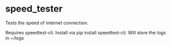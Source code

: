 # speed_tester
Tests the speed of internet connection.

Requires speedtest-cli. Install via pip install speedtest-cli.
Will store the logs in ~/logs
